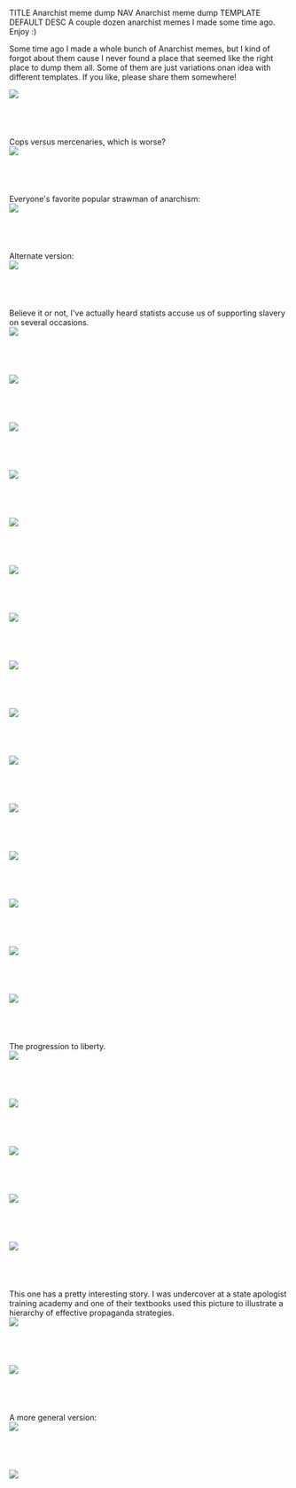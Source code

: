 TITLE Anarchist meme dump
NAV Anarchist meme dump
TEMPLATE DEFAULT
DESC A couple dozen anarchist memes I made some time ago. Enjoy :)

<style>
img {
	display: block;
	margin-bottom: 5em;
}
@media (min-width: 850px) {
	img {
		max-width: 800px;
	}
}
</style>

Some time ago I made a whole bunch of Anarchist memes, but I kind of forgot about them cause I never found a place that seemed like the right place to dump them all. Some of them are just variations onan idea with different templates. If you like, please share them somewhere!

![](memes/democracy.jpg)

Cops versus mercenaries, which is worse?
![](memes/cops_mercenaries.jpg)

Everyone's favorite popular strawman of anarchism:
![](memes/crime_strawman.jpg)

Alternate version:
![](memes/nap_not_pacifism.jpg)

Believe it or not, I've actually heard statists accuse us of supporting slavery on several occasions.
![](memes/slavery_strawman.jpg)

![](memes/move_to_another_country.jpg)

![](memes/courts_monopoly.jpg)

![](memes/thrown_out_for_suggesting_peace.jpg)

![](memes/vote_to_make_violence.jpg)

![](memes/taxation_consent.jpg)

![](memes/fair_share.jpg)

![](memes/force_others_to_give_you_money.jpg)

![](memes/greed.jpg)

![](memes/background_checks.jpg)

![](memes/guncontrol.jpg)

![](memes/voting_asymmetry.jpg)

![](memes/make_it_mandatory.jpg)

![](memes/outlaw_all_the_things.jpg)

![](memes/minarchism.jpg)

The progression to liberty.
![](memes/progression_to_liberty.jpg)

![](memes/child_labor.jpg)

![](memes/minimum_wage.jpg)

![](memes/regulations_monopoly.jpg)

![](memes/the_poor.jpg)

This one has a pretty interesting story. I was undercover at a state apologist training academy and one of their textbooks used this picture to illustrate a hierarchy of effective propaganda strategies.
![](memes/statist_strategy.jpg)

![](memes/what_to_do_if_anarchism.jpg)

A more general version:
![](memes/what_to_do_if_you_cant_win.jpg)

![](memes/strawmen.jpg)
